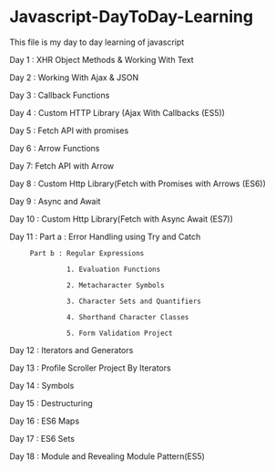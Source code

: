 # Javascript-DayToDay-Learning

This file is my day to day learning of javascript

Day 1 :  XHR Object Methods & Working With Text

Day 2 : Working With Ajax & JSON

Day 3 : Callback Functions

Day 4 : Custom HTTP Library (Ajax With Callbacks (ES5))

Day 5 : Fetch API with promises

Day 6 : Arrow Functions

Day 7: Fetch API with Arrow

Day 8 : Custom Http Library(Fetch with Promises with Arrows (ES6))

Day 9 : Async and Await

Day 10 : Custom Http Library(Fetch with Async Await (ES7))

Day 11 : Part a : Error Handling using Try and Catch 

         Part b : Regular Expressions
         
                  1. Evaluation Functions
                  
                  2. Metacharacter Symbols
                  
                  3. Character Sets and Quantifiers
                  
                  4. Shorthand Character Classes
                  
                  5. Form Validation Project

Day 12  : Iterators and Generators

Day 13 : Profile Scroller Project By Iterators

Day 14 : Symbols

Day 15 : Destructuring 

Day 16 : ES6 Maps

Day 17 : ES6 Sets

Day 18 : Module and Revealing Module Pattern(ES5)
